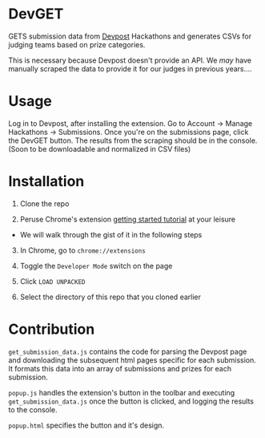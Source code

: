 # DevGET

GETS submission data from [Devpost](https://devpost.com) Hackathons and generates CSVs for judging teams based on prize categories.

This is necessary because Devpost doesn't provide an API. We _may_ have manually
scraped the data to provide it for our judges in previous years....

# Usage

Log in to Devpost, after installing the extension. Go to Account -> Manage Hackathons -> Submissions. Once you're on the submissions page, click the DevGET button. The results from the scraping should be in the console. (Soon to be downloadable and normalized in CSV files)

# Installation

1. Clone the repo

2. Peruse Chrome's extension [getting started tutorial](https://developer.chrome.com/extensions/getstarted) at your leisure
  * We will walk through the gist of it in the following steps

3. In Chrome, go to `chrome://extensions`

4. Toggle the `Developer Mode` switch on the page

5. Click `LOAD UNPACKED`

6. Select the directory of this repo that you cloned earlier

# Contribution

`get_submission_data.js` contains the code for parsing the Devpost page and
downloading the subsequent html pages specific for each submission. It formats
this data into an array of submissions and prizes for each submission.

`popup.js` handles the extension's button in the toolbar and executing
`get_submission_data.js` once the button is clicked, and logging the results to the
console.

`popup.html` specifies the button and it's design.
